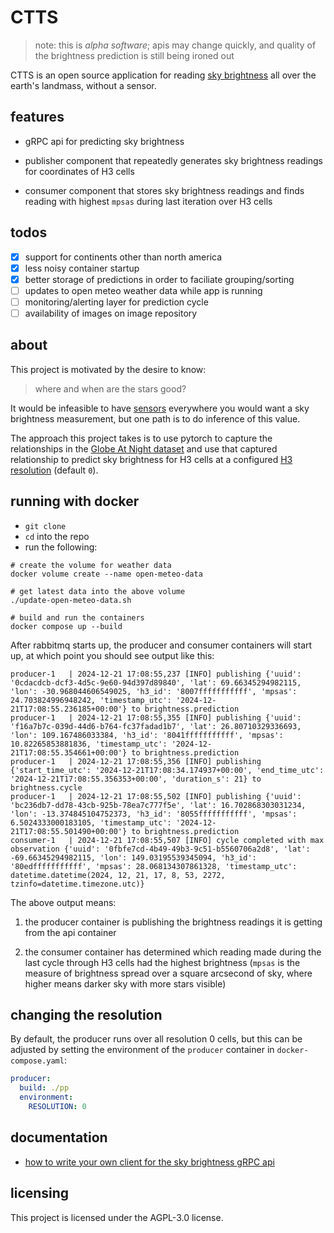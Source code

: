 # CTTS

> note: this is _alpha software_; apis may change quickly, and quality of the brightness prediction is still being ironed out

CTTS is an open source application for reading [sky brightness](https://en.wikipedia.org/wiki/Sky_brightness) all over the earth's landmass, without a sensor.

## features

- gRPC api for predicting sky brightness

- publisher component that repeatedly generates sky brightness readings for coordinates of H3 cells

- consumer component that stores sky brightness readings and finds reading with highest `mpsas` during last iteration over H3 cells

## todos

- [x] support for continents other than north america
- [x] less noisy container startup
- [x] better storage of predictions in order to faciliate grouping/sorting
- [ ] updates to open meteo weather data while app is running
- [ ] monitoring/alerting layer for prediction cycle
- [ ] availability of images on image repository

## about

This project is motivated by the desire to know:

> where and when are the stars good?

It would be infeasible to have [sensors](http://unihedron.com/projects/darksky/TSL237-E32.pdf)
everywhere you would want a sky brightness measurement, but one path is to do inference of this value.

The approach this project takes is to use pytorch to capture the relationships in the [Globe At Night
dataset](https://globeatnight.org/maps-data/) and use that captured relationship to
predict sky brightness for H3 cells at a configured [H3 resolution](https://h3geo.org/docs/core-library/restable/) (default `0`).

## running with docker

- `git clone`
- `cd` into the repo
- run the following:

```shell
# create the volume for weather data
docker volume create --name open-meteo-data

# get latest data into the above volume
./update-open-meteo-data.sh

# build and run the containers
docker compose up --build
```

After rabbitmq starts up, the producer and consumer containers will start up,
at which point you should see output like this:

```log
producer-1   | 2024-12-21 17:08:55,237 [INFO] publishing {'uuid': '0cdacdcb-dcf3-4d5c-9e60-94d397d89840', 'lat': 69.66345294982115, 'lon': -30.968044606549025, 'h3_id': '8007fffffffffff', 'mpsas': 24.703824996948242, 'timestamp_utc': '2024-12-21T17:08:55.236185+00:00'} to brightness.prediction
producer-1   | 2024-12-21 17:08:55,355 [INFO] publishing {'uuid': 'f16a7b7c-039d-44d6-b764-fc37fadad1b7', 'lat': 26.80710329336693, 'lon': 109.167486033384, 'h3_id': '8041fffffffffff', 'mpsas': 10.82265853881836, 'timestamp_utc': '2024-12-21T17:08:55.354661+00:00'} to brightness.prediction
producer-1   | 2024-12-21 17:08:55,356 [INFO] publishing {'start_time_utc': '2024-12-21T17:08:34.174937+00:00', 'end_time_utc': '2024-12-21T17:08:55.356353+00:00', 'duration_s': 21} to brightness.cycle
producer-1   | 2024-12-21 17:08:55,502 [INFO] publishing {'uuid': 'bc236db7-dd78-43cb-925b-78ea7c777f5e', 'lat': 16.702868303031234, 'lon': -13.374845104752373, 'h3_id': '8055fffffffffff', 'mpsas': 6.5024333000183105, 'timestamp_utc': '2024-12-21T17:08:55.501490+00:00'} to brightness.prediction
consumer-1   | 2024-12-21 17:08:55,507 [INFO] cycle completed with max observation {'uuid': '0fbfe7cd-4b49-49b3-9c51-b5560706a2d8', 'lat': -69.66345294982115, 'lon': 149.03195539345094, 'h3_id': '80edfffffffffff', 'mpsas': 28.068134307861328, 'timestamp_utc': datetime.datetime(2024, 12, 21, 17, 8, 53, 2272, tzinfo=datetime.timezone.utc)}
```

The above output means:

1. the producer container is publishing the brightness readings it is getting from
   the api container

2. the consumer container has determined which reading made during the last cycle
   through H3 cells had the highest brightness (`mpsas` is the measure of brightness
   spread over a square arcsecond of sky, where higher means darker sky with more
   stars visible)

## changing the resolution

By default, the producer runs over all resolution 0 cells, but this can be adjusted
by setting the environment of the `producer` container in `docker-compose.yaml`:

```yaml
producer:
  build: ./pp
  environment:
    RESOLUTION: 0
```

## documentation

- [how to write your own client for the sky brightness gRPC api](./api/README.md)

## licensing

This project is licensed under the AGPL-3.0 license.
